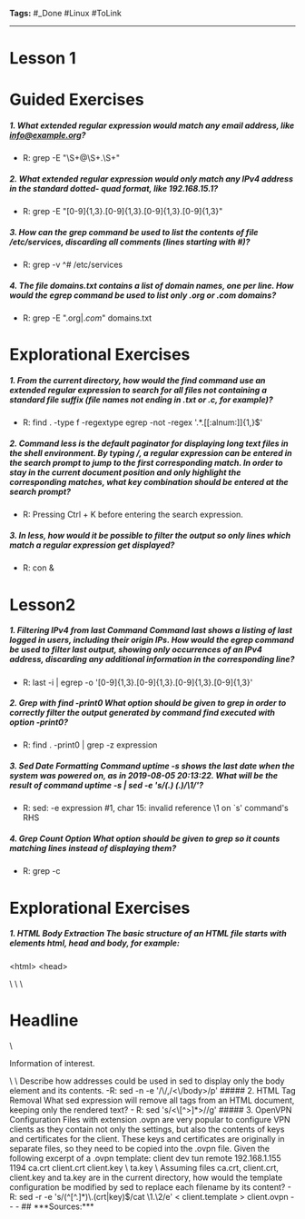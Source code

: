 **Tags:** #_Done 
#Linux  #ToLink 
- - -
# Lesson 1
# Guided Exercises
##### 1. What extended regular expression would match any email address, like info@example.org?
- R: grep -E "\S+@\S+\.\S+"
##### 2. What extended regular expression would only match any IPv4 address in the standard dotted- quad format, like 192.168.15.1?
- R:  grep -E "[0-9]{1,3}\.[0-9]{1,3}\.[0-9]{1,3}\.[0-9]{1,3}"
##### 3. How can the grep command be used to list the contents of file /etc/services, discarding all comments (lines starting with #)?
- R: grep -v ^# /etc/services
##### 4. The file domains.txt contains a list of domain names, one per line. How would the egrep command be used to list only .org or .com domains?
- R: grep -E ".org$|.com$" domains.txt

# Explorational Exercises
##### 1. From the current directory, how would the find command use an extended regular expression to search for all files not containing a standard file suffix (file names not ending in .txt or .c, for example)?
- R: find . -type f -regextype egrep -not -regex '.*\.[[:alnum:]]{1,}$'
##### 2. Command less is the default paginator for displaying long text files in the shell environment. By typing /, a regular expression can be entered in the search prompt to jump to the first corresponding match. In order to stay in the current document position and only highlight the corresponding matches, what key combination should be entered at the search prompt?
- R: Pressing Ctrl + K before entering the search expression.
##### 3. In less, how would it be possible to filter the output so only lines which match a regular expression get displayed?
- R: con &
# Lesson2
##### 1. Filtering IPv4 from last Command Command last shows a listing of last logged in users, including their origin IPs. How would the egrep command be used to filter last output, showing only occurrences of an IPv4 address, discarding any additional information in the corresponding line?
- R:   last -i | egrep -o '[0-9]{1,3}\.[0-9]{1,3}\.[0-9]{1,3}\.[0-9]{1,3}'
##### 2. Grep with find -print0 What option should be given to grep in order to correctly filter the output generated by command find executed with option -print0?
- R:   find . -print0 | grep -z expression
##### 3. Sed Date Formatting Command uptime -s shows the last date when the system was powered on, as in 2019-08-05 20:13:22. What will be the result of command uptime -s | sed -e 's/(.*) (.*)/\1/'?
- R: sed: -e expression #1, char 15: invalid reference \1 on `s' command's RHS
##### 4. Grep Count Option What option should be given to grep so it counts matching lines instead of displaying them?
- R: grep -c
# Explorational Exercises
##### 1. HTML Body Extraction The basic structure of an HTML file starts with elements html, head and body, for example:
\<html>
\<head>
<title>News Site</title>
\</head>
\<body>
\<h1>Headline</h1>
\<p>Information of interest.</p>
\</body>
\</html>
Describe how addresses could be used in sed to display only the body element and its contents.
-R:   sed -n -e '/\<body>/,/<\/body>/p'
##### 2. HTML Tag Removal What sed expression will remove all tags from an HTML document, keeping only the rendered text?
- R: sed 's/<\[^>]*>//g' 
##### 3. OpenVPN Configuration Files with extension .ovpn are very popular to configure VPN clients as they contain not only the settings, but also the contents of keys and certificates for the client. These keys and certificates are originally in separate files, so they need to be copied into the .ovpn file. Given the following excerpt of a .ovpn template:
client
dev tun
remote 192.168.1.155 1194
<ca>
ca.crt
</ca>
<cert>
client.crt
</cert>
<key>
client.key
</key>
\<tls-auth>
ta.key
\</tls-auth>
Assuming files ca.crt, client.crt, client.key and ta.key are in the current directory,
how would the template configuration be modified by sed to replace each filename by its
content?
- R:   sed -r -e 's/(^[^.]*)\.(crt|key)$/cat \1.\2/e' < client.template > client.ovpn
- - - 
## ***Sources:***